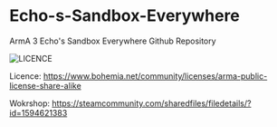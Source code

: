 # Echo-s-Sandbox-Everywhere
ArmA 3 Echo's Sandbox Everywhere Github Repository

![LICENCE](https://www.bohemia.net/assets/img/licenses/APL-SA.png)

Licence: https://www.bohemia.net/community/licenses/arma-public-license-share-alike

Wokrshop: https://steamcommunity.com/sharedfiles/filedetails/?id=1594621383

